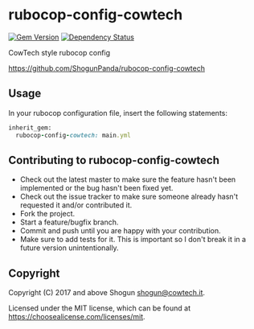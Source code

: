 # rubocop-config-cowtech

[![Gem Version](https://img.shields.io/gem/v/rubocop-config-cowtech.svg)](https://rubygems.org/gems/rubocop-config-cowtech)
[![Dependency Status](https://img.shields.io/gemnasium/ShogunPanda/rubocop-config-cowtech.svg)](https://gemnasium.com/ShogunPanda/rubocop-config-cowtech)

CowTech style rubocop config

https://github.com/ShogunPanda/rubocop-config-cowtech

## Usage

In your rubocop configuration file, insert the following statements:

```ruby
inherit_gem:
  rubocop-config-cowtech: main.yml
```

## Contributing to rubocop-config-cowtech

* Check out the latest master to make sure the feature hasn't been implemented or the bug hasn't been fixed yet.
* Check out the issue tracker to make sure someone already hasn't requested it and/or contributed it.
* Fork the project.
* Start a feature/bugfix branch.
* Commit and push until you are happy with your contribution.
* Make sure to add tests for it. This is important so I don't break it in a future version unintentionally.

## Copyright

Copyright (C) 2017 and above Shogun <shogun@cowtech.it>.

Licensed under the MIT license, which can be found at https://choosealicense.com/licenses/mit.